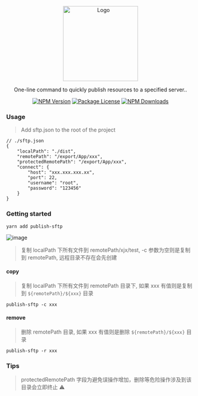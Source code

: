 <p align="center">
  <img src="https://user-images.githubusercontent.com/23253540/131888591-5be715cb-6d87-4faa-aaf2-42714b1aaf10.png" width="200" alt="Logo" />
</p>

[circleci-image]: https://img.shields.io/circleci/build/github/nestjs/nest/master?token=abc123def456
[circleci-url]: https://circleci.com/gh/nestjs/nest

  <p align="center">One-line command to quickly publish resources to a specified server..</p>
    <p align="center">
<a href="https://www.npmjs.com/~publish-sftp" target="_blank"><img src="https://img.shields.io/npm/v/publish-sftp.svg" alt="NPM Version" /></a>
<a href="https://www.npmjs.com/~publish-sftp" target="_blank"><img src="https://img.shields.io/npm/l/publish-sftp.svg" alt="Package License" /></a>
<a href="https://www.npmjs.com/~publish-sftp" target="_blank"><img src="https://img.shields.io/npm/dm/publish-sftp.svg" alt="NPM Downloads" /></a>
</p>

### Usage
> Add sftp.json to the root of the project
```
// ./sftp.json
{
    "localPath": "./dist",
    "remotePath": "/export/App/xxx",
    "protectedRemotePath": "/export/App/xxx",
    "connect": {
        "host": "xxx.xxx.xxx.xx",
        "port": 22,
        "username": "root",
        "password": "123456"
    }
}
```

### Getting started
```
yarn add publish-sftp
```
![image](https://pic4.zhimg.com/80/v2-e403806e29315abb62e339fe555d55f4_1440w.png)
> 复制 localPath 下所有文件到 remotePath/xjx/test, -c 参数为空则是复制到 remotePath, 远程目录不存在会先创建

#### copy
> 复制 localPath 下所有文件到 remotePath 目录下, 如果 xxx 有值则是复制到 `${remotePath}/${xxx}` 目录
```
publish-sftp -c xxx
```

#### remove
> 删除 remotePath 目录, 如果 xxx 有值则是删除 `${remotePath}/${xxx}` 目录
```
publish-sftp -r xxx
```

### Tips
> protectedRemotePath 字段为避免误操作增加，删除等危险操作涉及到该目录会立即终止 ⚠️
